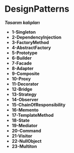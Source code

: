 # DesignPatterns
***Tasarım kalıpları***
- **1-Singleton** 
- **2-DependencyInjection**
- **3-FactoryMethod** 
- **4-AbstractFactory** 
- **5-Prototype** 
- **6-Builder** 
- **7-Facade** 
- **8-Adapter** 
- **9-Composite** 
- **10-Proxy** 
- **11-Decorator** 
- **12-Bridge**
- **13-Strategy**
- **14-Observer**
- **15-ChainOfResponsibility**
- **16-Memento**
- **17-TemplateMethod**
- **18-State**
- **19-Mediator**
- **20-Command**
- **21-Visitor**
- **22-NullObject**
- **23-Multiton**